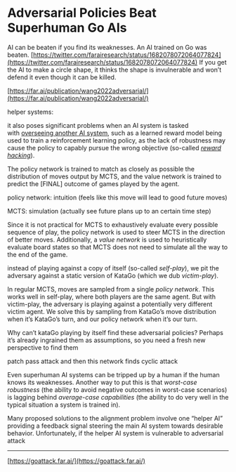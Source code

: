 # Adversarial Policies Beat Superhuman Go AIs

AI can be beaten if you find its weaknesses. An AI trained on Go was beaten.
[https://twitter.com/farairesearch/status/1682078072064077824](https://twitter.com/farairesearch/status/1682078072064077824)
If you get the AI to make a circle shape, it thinks the shape is invulnerable and won’t defend it even though it can be killed.

[https://far.ai/publication/wang2022adversarial/](https://far.ai/publication/wang2022adversarial/)

helper systems:

it also poses significant problems when an AI system is tasked with [overseeing another AI system](https://far.ai/post/2023-03-safety-vulnerable-world/), such as a learned reward model being used to train a reinforcement learning policy, as the lack of robustness may cause the policy to capably pursue the wrong objective (so-called *[reward hacking](https://arxiv.org/abs/2209.13085)*).

The policy network is trained to match as closely as possible the distribution of moves output by MCTS, and the value network is trained to predict the [FINAL] outcome of games played by the agent.

policy network: intuition (feels like this move will lead to good future moves)

MCTS: simulation (actually see future plans up to an certain time step)

Since it is not practical for MCTS to exhaustively evaluate every possible sequence of play, the policy network is used to steer MCTS in the direction of better moves. Additionally, a *value network* is used to heuristically evaluate board states so that MCTS does not need to simulate all the way to the end of the game.

instead of playing against a copy of itself (so-called *self-play*), we pit the adversary against a static version of KataGo (which we dub *victim-play*).

In regular MCTS, moves are sampled from a single *policy network*. This works well in self-play, where both players are the same agent. But with victim-play, the adversary is playing against a potentially very different victim agent. We solve this by sampling from KataGo’s move distribution when it’s KataGo’s turn, and our policy network when it’s our turn.

Why can’t kataGo playing by itself find these adversarial policies? Perhaps it’s already ingrained them as assumptions, so you need a fresh new perspective to find them

patch pass attack and then this network finds cyclic attack

Even superhuman AI systems can be tripped up by a human if the human knows its weaknesses. Another way to put this is that *worst-case robustness* (the ability to avoid negative outcomes in worst-case scenarios) is lagging behind *average-case capabilities* (the ability to do very well in the typical situation a system is trained in).

Many proposed solutions to the alignment problem involve one “helper AI” providing a feedback signal steering the main AI system towards desirable behavior. Unfortunately, if the helper AI system is vulnerable to adversarial attack

---

[https://goattack.far.ai/](https://goattack.far.ai/)
